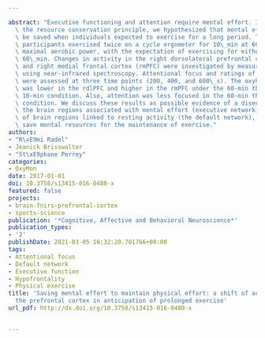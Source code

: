 ---
abstract: "Executive functioning and attention require mental effort. In line with\
  \ the resource conservation principle, we hypothesized that mental effort would\
  \ be saved when individuals expected to exercise for a long period. Twenty-two study\
  \ participants exercised twice on a cycle ergometer for 10\_min at 60% of their\
  \ maximal aerobic power, with the expectation of exercising for either 10\_min or\
  \ 60\_min. Changes in activity in the right dorsolateral prefrontal cortex (rdlPFC)\
  \ and right medial frontal cortex (rmPFC) were investigated by measuring oxyhemoglobin\
  \ using near-infrared spectroscopy. Attentional focus and ratings of perceived exertion\
  \ were assessed at three time points (200, 400, and 600\_s). The oxyhemoglobin concentration\
  \ was lower in the rdlPFC and higher in the rmPFC under the 60-min than under the\
  \ 10-min condition. Also, attention was less focused in the 60-min than in the 10-min\
  \ condition. We discuss these results as possible evidence of a disengagement of\
  \ the brain regions associated with mental effort (executive network), in favor\
  \ of brain regions linked to resting activity (the default network), in order to\
  \ save mental resources for the maintenance of exercise."
authors:
- "R\xE9mi Radel"
- Jeanick Brisswalter
- "St\xE9phane Perrey"
categories:
- OxyMon
date: 2017-01-01
doi: 10.3758/s13415-016-0480-x
featured: false
projects:
- brain-fnirs-prefrontal-cortex
- sports-science
publication: '*Cognitive, Affective and Behavioral Neuroscience*'
publication_types:
- '2'
publishDate: 2021-03-05 16:32:20.701766+00:00
tags:
- Attentional focus
- Default network
- Executive function
- Hypofrontality
- Physical exercise
title: 'Saving mental effort to maintain physical effort: a shift of activity within
  the prefrontal cortex in anticipation of prolonged exercise'
url_pdf: http://dx.doi.org/10.3758/s13415-016-0480-x

---
